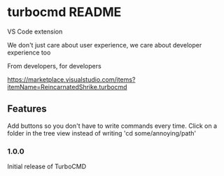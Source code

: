 # turbocmd README
VS Code extension 

We don't just care about user experience, we care about developer experience too

From developers, for developers

https://marketplace.visualstudio.com/items?itemName=ReincarnatedShrike.turbocmd

## Features
Add buttons so you don't have to write commands every time. 
Click on a folder in the tree view instead of writing 'cd some/annoying/path'

### 1.0.0

Initial release of TurboCMD
